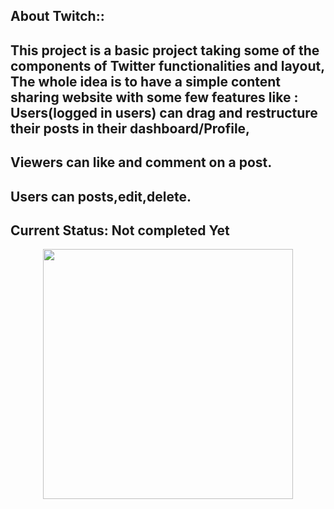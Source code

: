 ## About Twitch::

## This project is a basic project taking some of the components of Twitter functionalities and layout, The whole idea is to have a simple content sharing website with some few features like : Users(logged in users) can drag and restructure their posts in their dashboard/Profile, 

## Viewers can like and comment on a post. 
## Users can posts,edit,delete. 



## Current Status: Not completed Yet







<p align="center"><img src="https://res.cloudinary.com/dtfbvvkyp/image/upload/v1566331377/laravel-logolockup-cmyk-red.svg" width="400"></p>

